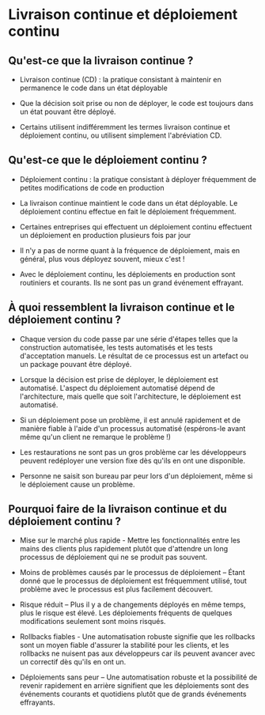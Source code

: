 # Livraison continue et déploiement continu

## Qu'est-ce que la livraison continue ?

- Livraison continue (CD) : la pratique consistant à maintenir en 
permanence le code dans un état déployable

- Que la décision soit prise ou non de déployer, le code est toujours dans un état pouvant être déployé.

- Certains utilisent indifféremment les termes livraison continue et déploiement continu, ou utilisent simplement l'abréviation CD.

## Qu'est-ce que le déploiement continu ?

- Déploiement continu : la pratique consistant à déployer fréquemment de petites modifications de code en production

- La livraison continue maintient le code dans un état déployable. Le déploiement continu effectue en fait le déploiement fréquemment.

- Certaines entreprises qui effectuent un déploiement continu effectuent un déploiement en production plusieurs fois par jour

-  Il n'y a pas de norme quant à la fréquence de déploiement, mais en général, plus vous déployez souvent, mieux c'est !

- Avec le déploiement continu, les déploiements en production sont routiniers et courants. Ils ne sont pas un grand événement effrayant.

## À quoi ressemblent la livraison continue et le déploiement continu ?

- Chaque version du code passe par une série d'étapes telles que la construction automatisée, les tests automatisés et les tests d'acceptation manuels. Le résultat de ce processus est un artefact ou un package pouvant être déployé.

- Lorsque la décision est prise de déployer, le déploiement est automatisé. L'aspect du déploiement automatisé dépend de l'architecture, mais quelle que soit l'architecture, le déploiement est automatisé.

- Si un déploiement pose un problème, il est annulé rapidement et de manière fiable à l'aide d'un processus automatisé (espérons-le avant même qu'un client ne remarque le problème !)

- Les restaurations ne sont pas un gros problème car les développeurs peuvent redéployer une version fixe dès qu'ils en ont une disponible.

- Personne ne saisit son bureau par peur lors d'un déploiement, même si le déploiement cause un problème.

## Pourquoi faire de la livraison continue et du déploiement continu ?

- Mise sur le marché plus rapide - Mettre les fonctionnalités entre les mains des clients plus rapidement plutôt que d'attendre un long processus de déploiement qui ne se produit pas souvent.

- Moins de problèmes causés par le processus de déploiement – Étant donné que le processus de déploiement est fréquemment utilisé, tout problème avec le processus est plus facilement découvert.

- Risque réduit – Plus il y a de changements déployés en même temps, plus le risque est élevé. Les déploiements fréquents de quelques modifications seulement sont moins risqués.

- Rollbacks fiables - Une automatisation robuste signifie que les rollbacks sont un moyen fiable d'assurer la stabilité pour les clients, et les rollbacks ne nuisent pas aux développeurs car ils peuvent avancer avec un correctif dès qu'ils en ont un.

- Déploiements sans peur – Une automatisation robuste et la possibilité de revenir rapidement en arrière signifient que les déploiements sont des événements courants et quotidiens plutôt que de grands événements effrayants.